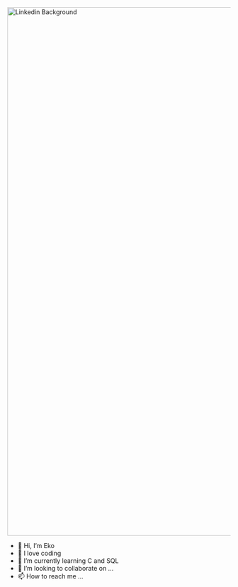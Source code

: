 <img width="1194" alt="Linkedin Background" src="https://user-images.githubusercontent.com/47108541/180867624-e786dedf-12b9-4eff-997c-148f3066bca8.png">

- 👋 Hi, I’m Eko
- 👀 I love coding 
- 🌱 I’m currently learning C and SQL
- 💞️ I’m looking to collaborate on ...
- 📫 How to reach me ...

<!---
avdic89/avdic89 is a ✨ special ✨ repository because its `README.md` (this file) appears on your GitHub profile.
You can click the Preview link to take a look at your changes.
--->
